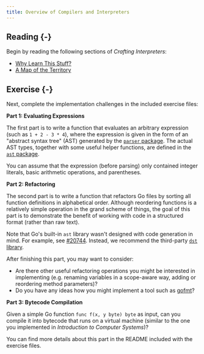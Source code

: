 ```yaml
---
title: Overview of Compilers and Interpreters
---
```


<section>

## Reading {-}

Begin by reading the following sections of _Crafting Interpreters_:

* [Why Learn This Stuff?](https://www.craftinginterpreters.com/introduction.html#why-learn-this-stuff)
* [A Map of the Territory](https://www.craftinginterpreters.com/a-map-of-the-territory.html)

## Exercise {-}

Next, complete the implementation challenges in the included exercise files:

**Part 1: Evaluating Expressions**

The first part is to write a function that evaluates an arbitrary expression (such as `1 + 2 - 3 * 4`), where the expression is given in the form of an "abstract syntax tree" (AST) generated by the [`parser` package](https://pkg.go.dev/go/parser). The actual AST types, together with some useful helper functions, are defined in the [`ast` package](https://pkg.go.dev/go/ast).

You can assume that the expression (before parsing) only contained integer literals, basic arithmetic operations, and parentheses.

**Part 2: Refactoring**

The second part is to write a function that refactors Go files by sorting all function definitions in alphabetical order. Although reordering functions is a relatively simple operation in the grand scheme of things, the goal of this part is to demonstrate the benefit of working with code in a structured format (rather than raw text).

Note that Go's built-in `ast` library wasn't designed with code generation in mind. For example, see [#20744](https://github.com/golang/go/issues/20744). Instead, we recommend the third-party [`dst` library](https://github.com/dave/dst).

After finishing this part, you may want to consider:

* Are there other useful refactoring operations you might be interested in implementing (e.g. renaming variables in a scope-aware way, adding or reordering method parameters)?
* Do you have any ideas how you might implement a tool such as [gofmt](https://pkg.go.dev/cmd/gofmt)?

**Part 3: Bytecode Compilation**

Given a simple Go function `func f(x, y byte) byte` as input, can you compile it into bytecode that runs on a virtual machine (similar to the one you implemented in _Introduction to Computer Systems_)?

You can find more details about this part in the README included with the exercise files.
